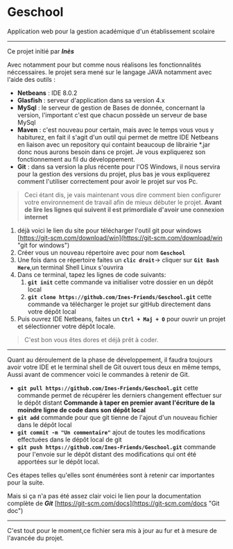 # Geschool #
Application web pour la gestion académique d'un établissement scolaire

----------
Ce projet initié par ***Inès***

Avec notamment pour but comme nous réalisons les fonctionnalités néccessaires. 
le projet sera mené sur le langage JAVA notamment avec l'aide des outils :


- **Netbeans** : IDE 8.0.2
- **Glasfish** : serveur d'application dans sa version 4.x
- **MySql** : le serveur de gestion de Bases de donnée, concernant la version, l'important c'est que chacun possède un serveur de base MySql
- **Maven** : c'est nouveau pour certain, mais avec le temps vous vous y habiturez, en fait il s'agit d'un outil qui permet de mettre IDE Netbeans en liaison avec un repository qui containt beaucoup de librairie *.jar donc nous aurons besoin dans ce projet. Je vous expliquerez son fonctionnement au fil du développement.
- **Git** : dans sa version la plus récente pour l'OS Windows, il nous servira pour la gestion des versions du projet, plus bas je vous expliquerez comment l'utiliser correctement pour avoir le projet sur vos Pc.

> Ceci étant dis, je vais maintenant vous dire comment bien configurer votre environnement de travail afin de mieux débuter le projet. 
> **Avant de lire les lignes qui suivent il est primordiale d'avoir une connexion internet**

1. déjà voici le lien du site pour télécharger l'outil git pour windows [https://git-scm.com/download/win](https://git-scm.com/download/win "git for windows")
2. Créer vous un nouveau répertoire avec pour nom **`Geschool`**
3. Une fois dans ce répertoire faites un **`clic droit`**-> cliquer sur **`Git Bash Here`**,un terminal Shell Linux s'ouvrira
4. Dans ce terminal, tapez les lignes de code suivants:
	1. **`git init`** cette commande va initialiser votre dossier en un dépôt local
	2. **`git clone https://github.com/Ines-Friends/Geschool.git`** cette commande va télécharger le projet sur gitHub directement dans votre dépôt local
5.  Puis ouvrez IDE Netbeans, faites un **`Ctrl + Maj + O`** pour ouvrir un projet et sélectionner votre dépôt locale. 

> C'est bon vous êtes dores et déjà prêt à coder.

----------

Quant au déroulement de la phase de développement, il faudra toujours avoir votre IDE et le terminal shell de Git ouvert tous deux en même temps,
Aussi avant de commencer voici le commandes à retenir de Git.

- **`git pull https://github.com/Ines-Friends/Geschool.git`** cette commande permet de récupérer les derniers changement effectuer sur le dépôt distant **Commande à  taper en premier avant l'écriture de la moindre ligne de code dans son dépôt local**
- **`git add`** commande pour que git tienne de l'ajout d'un nouveau fichier dans le dépôt local 
- **`git commit -m "Un commentaire"`** ajout de toutes les modifications effectuées dans le dépôt local de git
- **`git push https://github.com/Ines-Friends/Geschool.git`** commande pour l'envoie sur le   dépôt distant des modifications qui ont été apportées sur le dépôt local.

Ces étapes telles qu'elles sont énumérées sont à retenir car importantes pour la suite.

Mais si ça n'a pas été assez clair voici le lien pour la documentation complète de ***Git*** [https://git-scm.com/docs](https://git-scm.com/docs "Git doc")

----------

C'est tout pour le moment,ce fichier sera mis à jour au fur et à mesure de l'avancée du projet.
